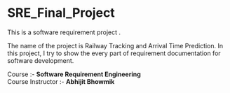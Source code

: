 # SRE_Final_Project
This is a software requirement project .




The name of the project is Railway Tracking and Arrival Time Prediction.
In this project, I try to show the every part of requirement documentation for software development.

Course :-
**Software Requirement Engineering**<br>
Course Instructor :-
**Abhijit Bhowmik**






